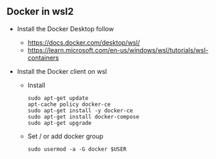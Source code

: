 ## Docker in wsl2

* Install the Docker Desktop follow

  - https://docs.docker.com/desktop/wsl/
  - https://learn.microsoft.com/en-us/windows/wsl/tutorials/wsl-containers

* Install the Docker client on wsl

  - Install

    ```fish
    sudo apt-get update
    apt-cache policy docker-ce
    sudo apt-get install -y docker-ce
    sudo apt-get install docker-compose
    sudo apt-get upgrade
    ```

  - Set / or add docker group

    ```fish
    sudo usermod -a -G docker $USER
    ```

